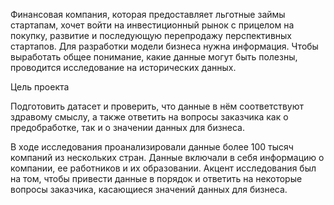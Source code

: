 Финансовая компания, которая предоставляет льготные займы стартапам, хочет войти на инвестиционный рынок с прицелом на покупку, развитие и последующую перепродажу перспективных стартапов. Для разработки модели бизнеса нужна информация. Чтобы выработать общее понимание, какие данные могут быть полезны, проводится исследование на исторических данных.

Цель проекта

Подготовить датасет и проверить, что данные в нём соответствуют здравому смыслу, а также ответить на вопросы заказчика как о предобработке, так и о значении данных для бизнеса.

В ходе исследования проанализировали данные более 100 тысяч компаний из нескольких стран. Данные включали в себя информацию о компании, ее работников и их образовании. Акцент исследования был на том, чтобы привести данные в порядок и ответить на некоторые вопросы заказчика, касающиеся значений данных для бизнеса.
